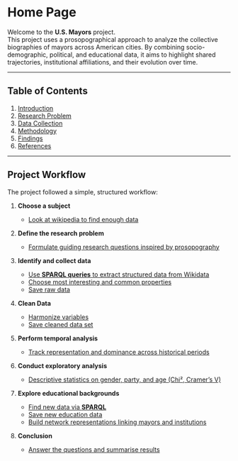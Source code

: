 # Home Page

Welcome to the **U.S. Mayors** project.  
This project uses a prosopographical approach to analyze the collective biographies of mayors across American cities. By combining socio-demographic, political, and educational data, it aims to highlight shared trajectories, institutional affiliations, and their evolution over time.

---

## Table of Contents

1. [Introduction](https://github.com/Erulan123/Mayors/blob/main/README.md)
2. [Research Problem](https://github.com/Erulan123/Mayors/blob/main/Documentation/Problematic-Questioning.md)
3. [Data Collection](https://github.com/Erulan123/Mayors/blob/main/Documentation/SPARQL/SPARQL_data_exploration.md)
5. [Methodology](https://github.com/Erulan123/Mayors/blob/main/Documentation/Home.md)
6. [Findings](https://github.com/Erulan123/Mayors/blob/main/Documentation/results.md)
7. [References](https://github.com/Erulan123/Mayors/blob/main/Documentation/wikipedia_mayors_links.md)

---

## Project Workflow

The project followed a simple, structured workflow:

1. **Choose a subject**
   - [Look at wikipedia to find enough data](https://github.com/Erulan123/Mayors/blob/main/Documentation/wikipedia_mayors_links.md)
     
2. **Define the research problem**
   - [Formulate guiding research questions inspired by prosopography](https://github.com/Erulan123/Mayors/blob/main/Documentation/Problematic-Questioning.md)

3. **Identify and collect data** 
   - [Use **SPARQL queries** to extract structured data from Wikidata](https://github.com/Erulan123/Mayors/blob/main/Documentation/SPARQL/SPARQL_data_exploration.md)
   - [Choose most interesting and common properties](https://github.com/Erulan123/Mayors/blob/main/Data/wdt_mayors_properties.csv)
   - [Save raw data](https://github.com/Erulan123/Mayors/blob/main/Data/mayors_core.csv)

4. **Clean Data**
   - [Harmonize variables](https://github.com/Erulan123/Mayors/blob/main/Jupyter_notebooks/mayors_data_cleaning.ipynb)
   - [Save cleaned data set](https://github.com/Erulan123/Mayors/blob/main/Data/mayors_cleaned.csv)

5. **Perform temporal analysis**
   - [Track representation and dominance across historical periods](https://github.com/Erulan123/Mayors/blob/main/Jupyter_notebooks/mayors_qulitative_time.ipynb)

6. **Conduct exploratory analysis**
   - [Descriptive statistics on gender, party, and age (Chi², Cramer’s V)](https://github.com/Erulan123/Mayors/blob/main/Jupyter_notebooks/mayors_bivariate_analysis.ipynb)  

7. **Explore educational backgrounds**
   - [Find new data via **SPARQL**](https://github.com/Erulan123/Mayors/blob/main/Documentation/SPARQL/SPARQL_data_exploration.md)
   - [Save new education data](https://github.com/Erulan123/Mayors/blob/main/Data/mayors_edu_long.csv)
   - [Build network representations linking mayors and institutions](https://github.com/Erulan123/Mayors/blob/main/Jupyter_notebooks/mayors_edu_network.jpynb)

8. **Conclusion**
   - [Answer the questions and summarise results](https://github.com/Erulan123/Mayors/blob/main/Documentation/results.md)
